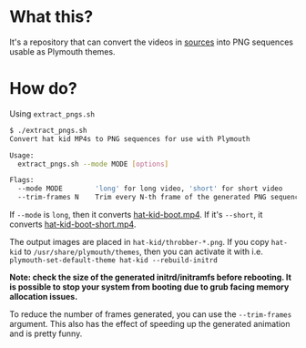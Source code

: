 # What this?

It's a repository that can convert the videos in [sources](./sources) into PNG sequences usable as Plymouth themes.

# How do?

Using `extract_pngs.sh`

```bash
$ ./extract_pngs.sh 
Convert hat kid MP4s to PNG sequences for use with Plymouth

Usage:
  extract_pngs.sh --mode MODE [options]

Flags:
  --mode MODE        'long' for long video, 'short' for short video
  --trim-frames N    Trim every N-th frame of the generated PNG sequence
```

If `--mode` is `long`, then it converts [hat-kid-boot.mp4](./sources/hat-kid-boot.mp4). If it's `--short`, it converts [hat-kid-boot-short.mp4](./sources/hat-kid-boot-short.mp4).

The output images are placed in `hat-kid/throbber-*.png`. If you copy `hat-kid` to `/usr/share/plymouth/themes`, then you can activate it with i.e. `plymouth-set-default-theme hat-kid --rebuild-initrd`

**Note: check the size of the generated initrd/initramfs before rebooting. It is possible to stop your system from booting due to grub facing memory allocation issues.**

To reduce the number of frames generated, you can use the `--trim-frames` argument. This also has the effect of speeding up the generated animation and is pretty funny.
